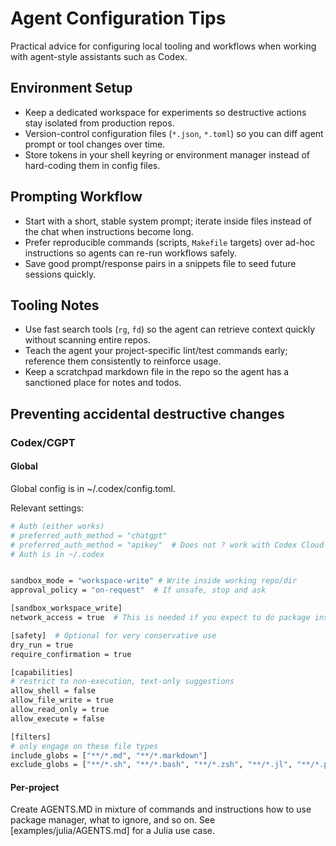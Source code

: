 # Agent Configuration Tips

Practical advice for configuring local tooling and workflows when working with agent-style assistants such as Codex.

## Environment Setup
- Keep a dedicated workspace for experiments so destructive actions stay isolated from production repos.
- Version-control configuration files (`*.json`, `*.toml`) so you can diff agent prompt or tool changes over time.
- Store tokens in your shell keyring or environment manager instead of hard-coding them in config files.

## Prompting Workflow
- Start with a short, stable system prompt; iterate inside files instead of the chat when instructions become long.
- Prefer reproducible commands (scripts, `Makefile` targets) over ad-hoc instructions so agents can re-run workflows safely.
- Save good prompt/response pairs in a snippets file to seed future sessions quickly.

## Tooling Notes
- Use fast search tools (`rg`, `fd`) so the agent can retrieve context quickly without scanning entire repos.
- Teach the agent your project-specific lint/test commands early; reference them consistently to reinforce usage.
- Keep a scratchpad markdown file in the repo so the agent has a sanctioned place for notes and todos.


## Preventing accidental destructive changes

### Codex/CGPT
#### Global
Global config is in ~/.codex/config.toml. 

Relevant settings:
```bash
# Auth (either works)
# preferred_auth_method = "chatgpt"
# preferred_auth_method = "apikey"  # Does not ? work with Codex Cloud 
# Auth is in ~/.codex


sandbox_mode = "workspace-write" # Write inside working repo/dir
approval_policy = "on-request"  # If unsafe, stop and ask

[sandbox_workspace_write] 
network_access = true  # This is needed if you expect to do package installs, or look up things. alternative, use environemnts.

[safety]  # Optional for very conservative use
dry_run = true
require_confirmation = true

[capabilities]
# restrict to non-execution, text-only suggestions
allow_shell = false
allow_file_write = true
allow_read_only = true
allow_execute = false

[filters]
# only engage on these file types
include_globs = ["**/*.md", "**/*.markdown"]
exclude_globs = ["**/*.sh", "**/*.bash", "**/*.zsh", "**/*.jl", "**/*.py", "**/*.js"]  # Very restrictive, but example
```

#### Per-project
Create AGENTS.MD in mixture of commands and instructions how to use package manager, what to ignore, and so on. 
See [examples/julia/AGENTS.md] for a Julia use case.